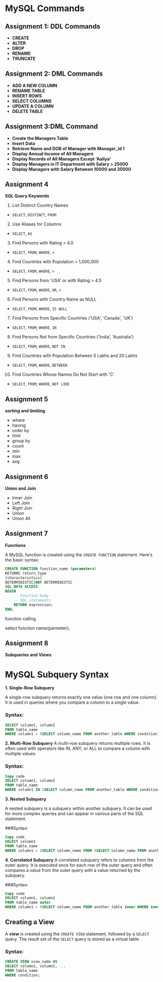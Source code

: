 
# MySQL Commands

## Assignment 1: DDL Commands
- **CREATE**
- **ALTER**
- **DROP**
- **RENAME**
- **TRUNCATE**

## Assignment 2: DML Commands
- **ADD A NEW COLUMN**
- **RENAME TABLE**
- **INSERT ROWS**
- **SELECT COLUMNS**
- **UPDATE A COLUMN**
- **DELETE TABLE**

## Assignment 3:DML Command

- **Create the Managers Table**
- **Insert Data**
- **Retrieve Name and DOB of Manager with Manager_Id 1**
- **Display Annual Income of All Managers**
- **Display Records of All Managers Except 'Aaliya'**
- **Display Managers in IT Department with Salary > 25000**
- **Display Managers with Salary Between 10000 and 35000**


## Assignment 4

**SQL Query Keywords**

 1. List Distinct Country Names
- `SELECT`, `DISTINCT`, `FROM`

 2. Use Aliases for Columns
- `SELECT`, `AS`
 3. Find Persons with Rating > 4.0
- `SELECT`, `FROM`, `WHERE`, `>`
 4. Find Countries with Population > 1,000,000
- `SELECT`, `FROM`, `WHERE`, `>`
 5. Find Persons from 'USA' or with Rating > 4.5
- `SELECT`, `FROM`, `WHERE`, `OR`, `>`
 6. Find Persons with Country Name as NULL
- `SELECT`, `FROM`, `WHERE`, `IS NULL`
 7. Find Persons from Specific Countries ('USA', 'Canada', 'UK')
- `SELECT`, `FROM`, `WHERE`, `IN`
 8. Find Persons Not from Specific Countries ('India', 'Australia')
- `SELECT`, `FROM`, `WHERE`, `NOT IN`
 9. Find Countries with Population Between 5 Lakhs and 20 Lakhs
- `SELECT`, `FROM`, `WHERE`, `BETWEEN`
 10. Find Countries Whose Names Do Not Start with 'C'
- `SELECT`, `FROM`, `WHERE`, `NOT LIKE`
 ## Assignment 5
 **sorting and limiting**
- where
- having
- order by
- limit
- group by
- count
- min
- max
- avg

## Assignment 6
**Union and Join**
- Inner Join
- Left Join
- Right Join
- Union
- Union All

## Assignment 7
**Functions**

A MySQL function is created using the `CREATE FUNCTION` statement. Here's the basic syntax:

```sql
CREATE FUNCTION function_name (parameters)
RETURNS return_type
[characteristics]
DETERMINISTIC|NOT DETERMINISTIC
SQL DATA ACCESS
BEGIN
    -- Function body
    -- SQL statements
    RETURN expression;
END;

```
function calling

select function name(parmeter);

## Assignment 8
**Subqueries and Views**
# MySQL Subquery Syntax

**1. Single-Row Subquery**

A single-row subquery returns exactly one value (one row and one column). It is used in queries where you compare a column to a single value.

### Syntax:

```sql
SELECT column1, column2
FROM table_name
WHERE column1 = (SELECT column_name FROM another_table WHERE condition);

```

**2. Multi-Row Subquery**
A multi-row subquery returns multiple rows. It is often used with operators like IN, ANY, or ALL to compare a column with multiple values.

### Syntax:

```sql
Copy code
SELECT column1, column2
FROM table_name
WHERE column1 IN (SELECT column_name FROM another_table WHERE condition);

```


**3. Nested Subquery**

A nested subquery is a subquery within another subquery. It can be used for more complex queries and can appear in various parts of the SQL statement.

###Syntax:
```sql
Copy code
SELECT column1
FROM table_name
WHERE column1 = (SELECT column_name FROM (SELECT column_name FROM another_table) AS alias);
```
**4. Correlated Subquery**
A correlated subquery refers to columns from the outer query. It is executed once for each row of the outer query and often compares a value from the outer query with a value returned by the subquery.

###Syntax:
```sql
Copy code
SELECT column1, column2
FROM table_name outer
WHERE column1 = (SELECT column_name FROM another_table inner WHERE inner.column_name = outer.column_name);
```

## Creating a View

A **view** is created using the `CREATE VIEW` statement, followed by a `SELECT` query. The result set of the `SELECT` query is stored as a virtual table.

### Syntax:

```sql
CREATE VIEW view_name AS
SELECT column1, column2, ...
FROM table_name
WHERE condition;
